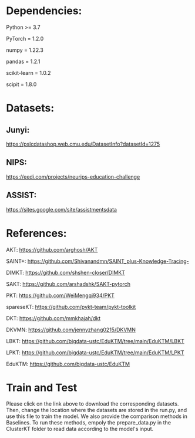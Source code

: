 Dependencies:
===

Python >= 3.7

PyTorch = 1.2.0

numpy = 1.22.3 

pandas = 1.2.1

scikit-learn = 1.0.2

scipit = 1.8.0

Datasets:
===
Junyi:
---
https://pslcdatashop.web.cmu.edu/DatasetInfo?datasetId=1275

NIPS:
---
https://eedi.com/projects/neurips-education-challenge

ASSIST: 
---
https://sites.google.com/site/assistmentsdata



References:
===
AKT: https://github.com/arghosh/AKT

SAINT+: https://github.com/Shivanandmn/SAINT_plus-Knowledge-Tracing-

DIMKT: https://github.com/shshen-closer/DIMKT

SAKT: https://github.com/arshadshk/SAKT-pytorch

PKT: https://github.com/WeiMengqi934/PKT

spareseKT: https://github.com/pykt-team/pykt-toolkit

DKT: https://github.com/mmkhajah/dkt

DKVMN: https://github.com/jennyzhang0215/DKVMN

LBKT: https://github.com/bigdata-ustc/EduKTM/tree/main/EduKTM/LBKT

LPKT: https://github.com/bigdata-ustc/EduKTM/tree/main/EduKTM/LPKT

EduKTM: https://github.com/bigdata-ustc/EduKTM

Train and Test
===

Please click on the link above to download the corresponding datasets. Then, change the location where the datasets are stored in the run.py, and use this file to train the model. We also provide the comparison methods in Baselines. To run these methods, empoly the prepare_data.py in the ClusterKT folder to read data according to the model's input.

